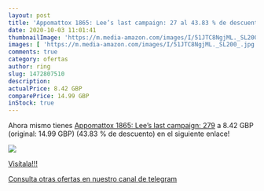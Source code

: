 ```yaml
---
layout: post
title: 'Appomattox 1865: Lee’s last campaign: 27 al 43.83 % de descuento'
date: 2020-10-03 11:01:41
thumbnailImage: 'https://m.media-amazon.com/images/I/51JTC8NgjML._SL200_.jpg'
images: [ 'https://m.media-amazon.com/images/I/51JTC8NgjML._SL200_.jpg' ]
comments: true
category: ofertas
author: ring
slug: 1472807510
description:
actualPrice: 8.42 GBP
comparePrice: 14.99 GBP
inStock: true
---
```


Ahora mismo tienes [Appomattox 1865: Lee’s last campaign: 279](https://www.amazon.co.uk/dp/1472807510/?tag=redken01-21) a 8.42 GBP (original: 14.99 GBP) (43.83 %  de descuento) en el siguiente enlace!

[![](https://m.media-amazon.com/images/I/51JTC8NgjML._SL200_.jpg)](https://www.amazon.co.uk/dp/1472807510/?tag=redken01-21)

[Visítala!!!](https://www.amazon.co.uk/dp/1472807510/?tag=redken01-21)

[Consulta otras ofertas en nuestro canal de telegram](https://t.me/s/ofertas25)

